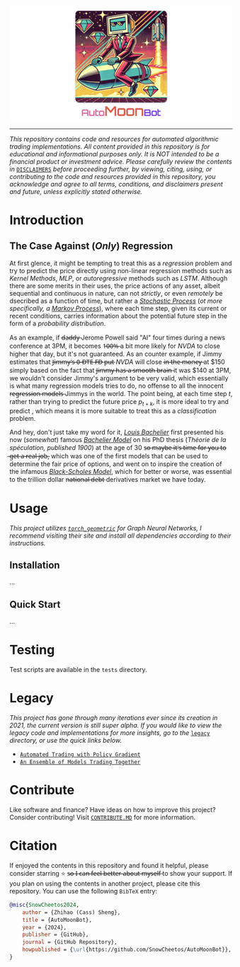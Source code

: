 ![](media/logo.png)

---------------

*This repository contains code and resources for automated algorithmic trading implementations. All content provided in this repository is for educational and informational purposes only. It is NOT intended to be a financial product or investment advice. Please carefully review the contents in* [`DISCLAIMERS`](DISCLAIMER.MD) *before proceeding further, by viewing, citing, using, or contributing to the code and resources provided in this repository, you acknowledge and agree to all terms, conditions, and disclaimers present and future, unless explicitly stated otherwise.*

# Introduction

## The Case Against (*Only*) Regression

At first glence, it might be tempting to treat this as a *regression* problem and try to predict the price directly using non-linear regression methods such as *Kernel Methods*, *MLP*, or *autoregressive* methods such as *LSTM*. Although there are some merits in their uses, the price actions of any asset, albeit sequential and continuous in nature, can not *strictly*, or even *remotely* be dsecribed as a function of time, but rather a [*Stochastic Process*](https://en.wikipedia.org/wiki/Stochastic_process) (*ot more specifically, a* [*Markov Process*](https://en.wikipedia.org/wiki/Markov_chain)), where each time step, given its current or recent conditions, carries information about the potential future step in the form of a *probability distribution*. 

As an example, if d̶a̶d̶d̶y̶ Jerome Powell said "AI" four times during a news conference at 3PM, it becomes 1̶0̶0̶%̶ a bit more likely for *NVDA* to close higher that day, but it's not guaranteed. As an counter example, if Jimmy estimates that J̶i̶m̶m̶y̶'̶s̶ ̶0̶-̶D̶T̶E̶ ̶F̶D̶ ̶p̶u̶t̶ *NVDA* will close i̶n̶ ̶t̶h̶e̶ ̶m̶o̶n̶e̶y̶ at $\$150$ simply based on the fact that J̶i̶m̶m̶y̶ ̶h̶a̶s̶ ̶a̶ ̶s̶m̶o̶o̶t̶h̶ ̶b̶r̶a̶i̶n̶ it was $\$140$ at 3PM, we wouldn't consider Jimmy's argument to be very valid, which essentially is what many regression models tries to do, no offense to all the innocent r̶e̶g̶r̶e̶s̶s̶i̶o̶n̶ ̶m̶o̶d̶e̶l̶s̶ Jimmys in the world. The point being, at each time step $t$, rather than trying to predict the future price $p_{t+k}$, it is more ideal to try and predict , which means it is more suitable to treat this as a *classification* problem. 

And hey, don't just take my word for it, [*Louis Bachelier*](https://en.wikipedia.org/wiki/Louis_Bachelier) first presented his now (*somewhat*) famous [*Bachelier Model*](https://en.wikipedia.org/wiki/Bachelier_model) on his PhD thesis (*Théorie de la spéculation, published 1900*) at the age of 30 s̶o̶ ̶m̶a̶y̶b̶e̶ ̶i̶t̶'̶s̶ ̶t̶i̶m̶e̶ ̶f̶o̶r̶ ̶y̶o̶u̶ ̶t̶o̶ ̶g̶e̶t̶ ̶a̶ ̶r̶e̶a̶l̶ ̶j̶o̶b̶, which was one of the first models that can be used to determine the fair price of options, and went on to inspire the creation of the infamous [*Black-Scholes Model*](https://en.wikipedia.org/wiki/Black%E2%80%93Scholes_model), which for better or worse, was essential to the trillion dollar n̶a̶t̶i̶o̶n̶a̶l̶ ̶d̶e̶b̶t̶ derivatives market we have today.

# Usage

*This project utilizes [`torch_geometric`](https://pytorch-geometric.readthedocs.io/en/latest/install/installation.html) for Graph Neural Networks, I recommend visiting their site and install all dependencies according to their instructions.*

## Installation
...

## Quick Start
...

# Testing
Test scripts are available in the `tests` directory.

# Legacy

*This project has gone through many iterations ever since its creation in 2021, the current version is still super alpha. If you would like to view the legacy code and implementations for more insights, go to the* [`legacy`](legacy/README.MD) *directory, or use the quick links below.*

- [`Automated Trading with Policy Gradient`](legacy/policy_gradient/README.md)
- [`An Ensemble of Models Trading Together`](legacy/classical_ensemble/README.md)

# Contribute

Like software and finance? Have ideas on how to improve this project? Consider contributing! Visit [`CONTRIBUTE.MD`](docs/CONTRIBUTE.MD) for more information.


# Citation

If enjoyed the contents in this repository and found it helpful, please consider starring ⭐ s̶o̶ ̶I̶ ̶c̶a̶n̶ ̶f̶e̶e̶l̶ ̶b̶e̶t̶t̶e̶r̶ ̶a̶b̶o̶u̶t̶ ̶m̶y̶s̶e̶l̶f̶ to show your support. If you plan on using the contents in another project, please cite this repository. You can use the following `BibTeX` entry:

```bibtex
@misc{SnowCheetos2024,
    author = {Zhihao (Cass) Sheng},
    title = {AutoMoonBot},
    year = {2024},
    publisher = {GitHub},
    journal = {GitHub Repository},
    howpublished = {\url{https://github.com/SnowCheetos/AutoMoonBot}},
}
```
